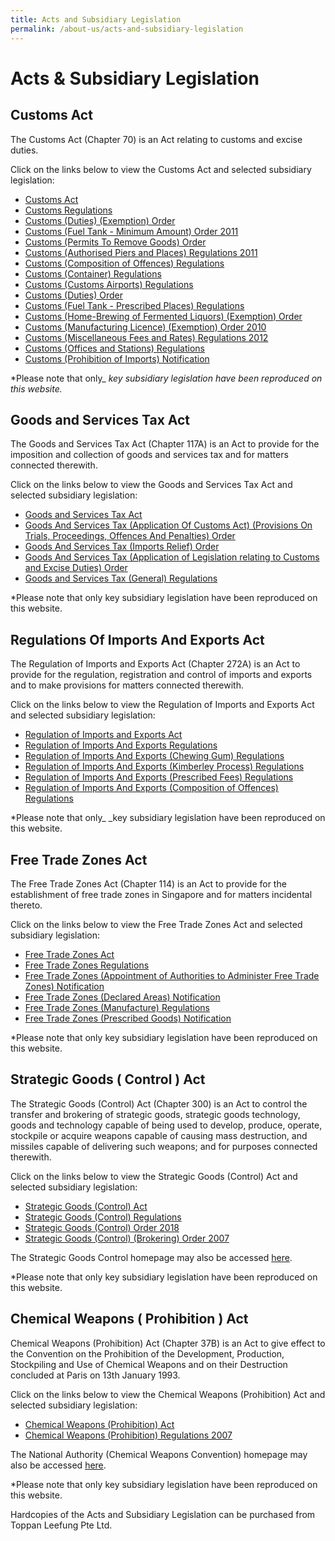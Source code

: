 ```yaml
---
title: Acts and Subsidiary Legislation
permalink: /about-us/acts-and-subsidiary-legislation
---
```


# Acts & Subsidiary Legislation

## Customs Act
The Customs Act (Chapter 70) is an Act relating to customs and excise duties.

Click on the links below to view the Customs Act and selected subsidiary legislation:

-   [Customs Act](https://sso.agc.gov.sg/Act/CA1960)
-   [Customs Regulations](https://sso.agc.gov.sg/SL/CA1960-RG2?DocDate=20170220)
-   [Customs (Duties) (Exemption) Order](https://sso.agc.gov.sg/SL/CA1960-OR5?DocDate=20121228)
-   [Customs (Fuel Tank - Minimum Amount) Order 2011](https://sso.agc.gov.sg/SL/CA1960-S710-2011?DocDate=20111228)
-   [Customs (Permits To Remove Goods) Order](https://sso.agc.gov.sg/SL/CA1960-OR8?DocDate=20041231)
-   [Customs (Authorised Piers and Places) Regulations 2011](https://sso.agc.gov.sg/SL/CA1960-S708-2011?DocDate=20170220)
-   [Customs (Composition of Offences) Regulations](https://sso.agc.gov.sg/SL/CA1960-S549-2018)
-   [Customs (Container) Regulations](https://sso.agc.gov.sg/SL/CA1960-RG1?DocDate=20131010)
-   [Customs (Customs Airports) Regulations](https://sso.agc.gov.sg/SL/CA1960-RG4?DocDate=20121218)
-   [Customs (Duties) Order](https://sso.agc.gov.sg/SL/CA1960-OR4?DocDate=20180219)
-   [Customs (Fuel Tank - Prescribed Places) Regulations](https://sso.agc.gov.sg/SL/CA1960-RG9?DocDate=20041231)
-   [Customs (Home-Brewing of Fermented Liquors) (Exemption) Order](https://sso.agc.gov.sg/SL/CA1960-OR9?DocDate=20090831)
-   [Customs (Manufacturing Licence) (Exemption) Order 2010](https://sso.agc.gov.sg/SL/CA1960-S305-2010?DocDate=20110101)
-   [Customs (Miscellaneous Fees and Rates) Regulations 2012](https://sso.agc.gov.sg/SL/CA1960-S634-2012?DocDate=20131010)
-   [Customs (Offices and Stations) Regulations](https://sso.agc.gov.sg/SL/CA1960-RG7?DocDate=20141217)
-   [Customs (Prohibition of Imports) Notification](https://sso.agc.gov.sg/SL/CA1960-N1?DocDate=20070101)

*Please note that only_ _key subsidiary legislation have been reproduced on this website._

## Goods and Services Tax Act
The Goods and Services Tax Act (Chapter 117A) is an Act to provide for the imposition and collection of goods and services tax and for matters connected therewith.

Click on the links below to view the Goods and Services Tax Act and selected subsidiary legislation:

-   [Goods and Services Tax Act](https://sso.agc.gov.sg/Act/GSTA1993)
-   [Goods And Services Tax (Application Of Customs Act) (Provisions On Trials, Proceedings, Offences And Penalties) Order](https://sso.agc.gov.sg/SL/GSTA1993-OR5?DocDate=20150302)
-   [Goods And Services Tax (Imports Relief) Order](https://sso.agc.gov.sg/SL/GSTA1993-OR3?DocDate=20161101)
-   [Goods And Services Tax (Application of Legislation relating to Customs and Excise Duties) Order](https://sso.agc.gov.sg/SL/GSTA1993-OR4?DocDate=20121001)
-   [Goods and Services Tax (General) Regulations](https://sso.agc.gov.sg/SL/GSTA1993-RG1?DocDate=20180329)

*Please note that only key subsidiary legislation have been reproduced on this website.

## Regulations Of Imports And Exports Act
The Regulation of Imports and Exports Act (Chapter 272A) is an Act to provide for the regulation, registration and control of imports and exports and to make provisions for matters connected therewith.

Click on the links below to view the Regulation of Imports and Exports Act and selected subsidiary legislation:

-   [Regulation of Imports and Exports Act](https://sso.agc.gov.sg/Act/RIEA1995)
-   [Regulation of Imports And Exports Regulations](https://sso.agc.gov.sg/SL/RIEA1995-RG1?DocDate=20171107)
-   [Regulation of Imports And Exports (Chewing Gum) Regulations](https://sso.agc.gov.sg/SL/RIEA1995-RG4?DocDate=20161028)
-   [Regulation of Imports And Exports (Kimberley Process) Regulations](https://sso.agc.gov.sg/SL/RIEA1995-RG8?DocDate=20040930)
-   [Regulation of Imports And Exports (Prescribed Fees) Regulations](https://sso.agc.gov.sg/SL/RIEA1995-RG5?DocDate=20130401)
-   [Regulation of Imports And Exports (Composition of Offences) Regulations](https://sso.agc.gov.sg/SL/RIEA1995-RG6?DocDate=20030401)

*Please note that only_ _key subsidiary legislation have been reproduced on this website.

## Free Trade Zones Act
The Free Trade Zones Act (Chapter 114) is an Act to provide for the establishment of free trade zones in Singapore and for matters incidental thereto.

Click on the links below to view the Free Trade Zones Act and selected subsidiary legislation:

-   [Free Trade Zones Act](https://sso.agc.gov.sg/Act/FTZA1966)
-   [Free Trade Zones Regulations](https://sso.agc.gov.sg/SL/FTZA1966-RG1?DocDate=20141031)
-   [Free Trade Zones (Appointment of Authorities to Administer Free Trade Zones) Notification](https://sso.agc.gov.sg/SL/FTZA1966-N4?DocDate=20111129)
-   [Free Trade Zones (Declared Areas) Notification](https://sso.agc.gov.sg/SL/FTZA1966-N3?DocDate=20160902)
-   [Free Trade Zones (Manufacture) Regulations](https://sso.agc.gov.sg/SL/FTZA1966-RG2?DocDate=20141031)
-   [Free Trade Zones (Prescribed Goods) Notification](https://sso.agc.gov.sg/SL/FTZA1966-N1?DocDate=20141031)

*Please note that only key subsidiary legislation have been reproduced on this website.

## Strategic Goods ( Control ) Act 
The Strategic Goods (Control) Act (Chapter 300) is an Act to control the transfer and brokering of strategic goods, strategic goods technology, goods and technology capable of being used to develop, produce, operate, stockpile or acquire weapons capable of causing mass destruction, and missiles capable of delivering such weapons; and for purposes connected therewith.

Click on the links below to view the Strategic Goods (Control) Act and selected subsidiary legislation:

-   [Strategic Goods (Control) Act](https://sso.agc.gov.sg/Act/SGCA2002)
-   [Strategic Goods (Control) Regulations](https://sso.agc.gov.sg/SL/SGCA2002-RG1)
-   [Strategic Goods (Control) Order 2018](https://sso.agc.gov.sg/SL-Supp/S536-2018/Published/20180904?DocDate=20180904)
-   [Strategic Goods (Control) (Brokering) Order 2007](https://sso.agc.gov.sg/SL/SGCA2002-S640-2007)

The Strategic Goods Control homepage may also be accessed [here](https://www.customs.gov.sg/businesses/strategic-goods-control/overview/legislation).

*Please note that only key subsidiary legislation have been reproduced on this website.

## Chemical Weapons ( Prohibition ) Act
Chemical Weapons (Prohibition) Act (Chapter 37B) is an Act to give effect to the Convention on the Prohibition of the Development, Production, Stockpiling and Use of Chemical Weapons and on their Destruction concluded at Paris on 13th January 1993.

Click on the links below to view the Chemical Weapons (Prohibition) Act and selected subsidiary legislation:

-   [Chemical Weapons (Prohibition) Act](https://sso.agc.gov.sg/Act/CWPA2000)
-   [Chemical Weapons (Prohibition) Regulations 2007](https://sso.agc.gov.sg/SL/CWPA2000-S669-2007?DocDate=20111101)

The National Authority (Chemical Weapons Convention) homepage may also be accessed [here](https://www.customs.gov.sg/businesses/chemical-weapons-convention/legislation).

*Please note that only key subsidiary legislation have been reproduced on this website.



Hardcopies of the Acts and Subsidiary Legislation can be purchased from Toppan Leefung Pte Ltd.
